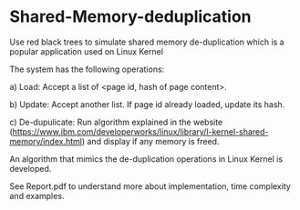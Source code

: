 # Shared-Memory-deduplication

Use red black trees to simulate shared memory de-duplication which is a popular application used on Linux Kernel

The system has the following operations: 

a) Load: Accept a list of <page id, hash of page content>. 

b) Update: Accept another list. If page id already loaded, update its hash.

c) De-dupulicate: Run algorithm explained in the website (https://www.ibm.com/developerworks/linux/library/l-kernel-shared-memory/index.html) and display if any memory is freed.

An algorithm that mimics the de-duplication operations in Linux Kernel is developed.

See Report.pdf to understand more about implementation, time complexity and examples.
